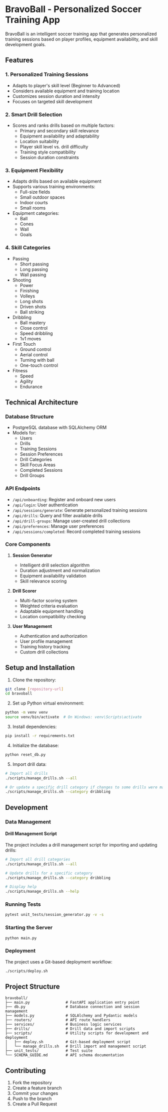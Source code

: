 # BravoBall - Personalized Soccer Training App

BravoBall is an intelligent soccer training app that generates personalized training sessions based on player profiles, equipment availability, and skill development goals.

## Features

### 1. Personalized Training Sessions
- Adapts to player's skill level (Beginner to Advanced)
- Considers available equipment and training location
- Customizes session duration and intensity
- Focuses on targeted skill development

### 2. Smart Drill Selection
- Scores and ranks drills based on multiple factors:
  - Primary and secondary skill relevance
  - Equipment availability and adaptability
  - Location suitability
  - Player skill level vs. drill difficulty
  - Training style compatibility
  - Session duration constraints

### 3. Equipment Flexibility
- Adapts drills based on available equipment
- Supports various training environments:
  - Full-size fields
  - Small outdoor spaces
  - Indoor courts
  - Small rooms
- Equipment categories:
  - Ball
  - Cones
  - Wall
  - Goals

### 4. Skill Categories
- Passing
  - Short passing
  - Long passing
  - Wall passing
- Shooting
  - Power
  - Finishing
  - Volleys
  - Long shots
  - Driven shots
  - Ball striking
- Dribbling
  - Ball mastery
  - Close control
  - Speed dribbling
  - 1v1 moves
- First Touch
  - Ground control
  - Aerial control
  - Turning with ball
  - One-touch control
- Fitness
  - Speed
  - Agility
  - Endurance

## Technical Architecture

### Database Structure
- PostgreSQL database with SQLAlchemy ORM
- Models for:
  - Users
  - Drills
  - Training Sessions
  - Session Preferences
  - Drill Categories
  - Skill Focus Areas
  - Completed Sessions
  - Drill Groups

### API Endpoints
- `/api/onboarding`: Register and onboard new users
- `/api/login`: User authentication
- `/api/sessions/generate`: Generate personalized training sessions
- `/api/drills`: Query and filter available drills
- `/api/drill-groups`: Manage user-created drill collections
- `/api/preferences`: Manage user preferences
- `/api/sessions/completed`: Record completed training sessions

### Core Components
1. **Session Generator**
   - Intelligent drill selection algorithm
   - Duration adjustment and normalization
   - Equipment availability validation
   - Skill relevance scoring

2. **Drill Scorer**
   - Multi-factor scoring system
   - Weighted criteria evaluation
   - Adaptable equipment handling
   - Location compatibility checking

3. **User Management**
   - Authentication and authorization
   - User profile management
   - Training history tracking
   - Custom drill collections

## Setup and Installation

1. Clone the repository:
```bash
git clone [repository-url]
cd bravoball
```

2. Set up Python virtual environment:
```bash
python -m venv venv
source venv/bin/activate  # On Windows: venv\Scripts\activate
```

3. Install dependencies:
```bash
pip install -r requirements.txt
```

4. Initialize the database:
```bash
python reset_db.py
```

5. Import drill data:
```bash
# Import all drills
./scripts/manage_drills.sh --all

# Or update a specific drill category if changes to some drills were made
./scripts/manage_drills.sh --category dribbling
```

## Development

### Data Management

#### Drill Management Script
The project includes a drill management script for importing and updating drills:

```bash
# Import all drill categories
./scripts/manage_drills.sh --all

# Update drills for a specific category
./scripts/manage_drills.sh --category dribbling

# Display help
./scripts/manage_drills.sh --help
```

### Running Tests
```bash
pytest unit_tests/session_generator.py -v -s
```

### Starting the Server
```bash
python main.py
```

### Deployment
The project uses a Git-based deployment workflow:
```bash
./scripts/deploy.sh
```

## Project Structure
```
bravoball/
├── main.py                # FastAPI application entry point
├── db.py                  # Database connection and session management
├── models.py              # SQLAlchemy and Pydantic models
├── routers/               # API route handlers
├── services/              # Business logic services
├── drills/                # Drill data and import scripts
├── scripts/               # Utility scripts for development and deployment
│   ├── deploy.sh          # Git-based deployment script
│   └── manage_drills.sh   # Drill import and management script
├── unit_tests/            # Test suite
└── SCHEMA_GUIDE.md        # API schema documentation
```

## Contributing

1. Fork the repository
2. Create a feature branch
3. Commit your changes
4. Push to the branch
5. Create a Pull Request
